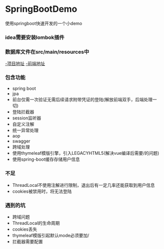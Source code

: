 # SpringBootDemo
使用springboot快速开发的一个小demo
### idea需要安装lombok插件
### 数据库文件在src/main/resources中
[-项目地址](http://login.stalary.com)
[-前端地址](https://github.com/Clairezyw/Vue-project)
### 包含功能
- spring boot
- jpa
- 前台仅需一次验证无需后续请求附带凭证的登陆(解放前端双手，后端处理一切)
- 登陆拦截器
- session监听器
- 自定义注解
- 统一异常处理
- aop
- swagger
- 跨域处理
- 使用thymeleaf模版引擎，引入LEGACYHTML5(解决vue编译后需要/的问题)
- 使用spring-boot缓存存储用户信息

### 不足
- ThreadLocal不使用注解进行限制，退出后有一定几率还能获取到用户信息
- cookies被禁用时，将无法登陆

### 遇到的坑
- 跨域问题
- ThreadLocal的生命周期
- cookies丢失
- thymeleaf模版引起默认mode必须要加/
- 拦截器需要配置


